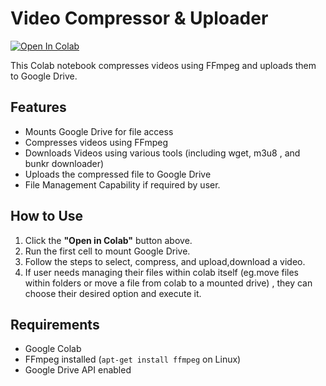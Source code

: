 # Video Compressor & Uploader

[![Open In Colab](https://colab.research.google.com/assets/colab-badge.svg)](https://colab.research.google.com/github/james-ngaihte/Compress-Download-Videos-with-Google-Colab/refs/heads/main/Compress-Download%20Videos.ipynb)

This Colab notebook compresses videos using FFmpeg and uploads them to Google Drive.

## Features
- Mounts Google Drive for file access  
- Compresses videos using FFmpeg  
- Downloads Videos using various tools (including wget, m3u8 , and bunkr downloader)
- Uploads the compressed file to Google Drive
- File Management Capability if required by user.

## How to Use
1. Click the **"Open in Colab"** button above.  
2. Run the first cell to mount Google Drive.  
3. Follow the steps to select, compress, and upload,download a video.
4. If user needs managing their files within colab itself (eg.move files within folders or move a file from colab to a mounted drive) , they can choose their desired option and execute it.  

## Requirements
- Google Colab  
- FFmpeg installed (`apt-get install ffmpeg` on Linux)  
- Google Drive API enabled  
